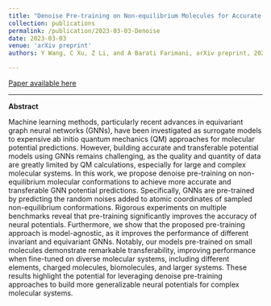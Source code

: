 ```yaml
---
title: "Denoise Pre-training on Non-equilibrium Molecules for Accurate and Transferable Neural Potentials"
collection: publications
permalink: /publication/2023-03-03-Denoise
date: 2023-03-03
venue: 'arXiv preprint'
authors: Y Wang, C Xu, Z Li, and A Barati Farimani, arXiv preprint, 2023

---
```


<a href='https://arxiv.org/abs/2303.02216'>Paper available here</a>

---

**Abstract** 

Machine learning methods, particularly recent advances in equivariant graph neural networks (GNNs), have been investigated as surrogate models to expensive ab initio quantum mechanics (QM) approaches for molecular potential predictions. However, building accurate and transferable potential models using GNNs remains challenging, as the quality and quantity of data are greatly limited by QM calculations, especially for large and complex molecular systems. In this work, we propose denoise pre-training on non-equilibrium molecular conformations to achieve more accurate and transferable GNN potential predictions. Specifically, GNNs are pre-trained by predicting the random noises added to atomic coordinates of sampled non-equilibrium conformations. Rigorous experiments on multiple benchmarks reveal that pre-training significantly improves the accuracy of neural potentials. Furthermore, we show that the proposed pre-training approach is model-agnostic, as it improves the performance of different invariant and equivariant GNNs. Notably, our models pre-trained on small molecules demonstrate remarkable transferability, improving performance when fine-tuned on diverse molecular systems, including different elements, charged molecules, biomolecules, and larger systems. These results highlight the potential for leveraging denoise pre-training approaches to build more generalizable neural potentials for complex molecular systems.
